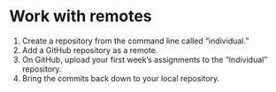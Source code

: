 # Work with remotes

1. Create a repository from the command line called “individual.”
2. Add a GitHub repository as a remote.
3. On GitHub, upload your first week’s assignments to the “Individual” repository.
4. Bring the commits back down to your local repository.
